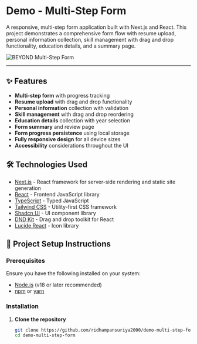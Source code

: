 # Demo - Multi-Step Form

A responsive, multi-step form application built with Next.js and React. This project demonstrates a comprehensive form flow with resume upload, personal information collection, skill management with drag and drop functionality, education details, and a summary page.

![BEYOND Multi-Step Form](https://placeholder.svg?height=400&width=800)

---

## ✨ Features

- **Multi-step form** with progress tracking
- **Resume upload** with drag and drop functionality
- **Personal information** collection with validation
- **Skill management** with drag and drop reordering
- **Education details** collection with year selection
- **Form summary** and review page
- **Form progress persistence** using local storage
- **Fully responsive design** for all device sizes
- **Accessibility** considerations throughout the UI

## 🛠️ Technologies Used

- [Next.js](https://nextjs.org/) - React framework for server-side rendering and static site generation
- [React](https://reactjs.org/) - Frontend JavaScript library
- [TypeScript](https://www.typescriptlang.org/) - Typed JavaScript
- [Tailwind CSS](https://tailwindcss.com/) - Utility-first CSS framework
- [Shadcn UI](https://ui.shadcn.com/) - UI component library
- [DND Kit](https://dndkit.com/) - Drag and drop toolkit for React
- [Lucide React](https://lucide.dev/) - Icon library

## 🚀 Project Setup Instructions

### Prerequisites

Ensure you have the following installed on your system:

- [Node.js](https://nodejs.org/) (v18 or later recommended)
- [npm](https://www.npmjs.com/) or [yarn](https://yarnpkg.com/)

### Installation

1. **Clone the repository**
   ```sh
   git clone https://github.com/ridhampansuriya2000/demo-multi-step-form.git
   cd demo-multi-step-form